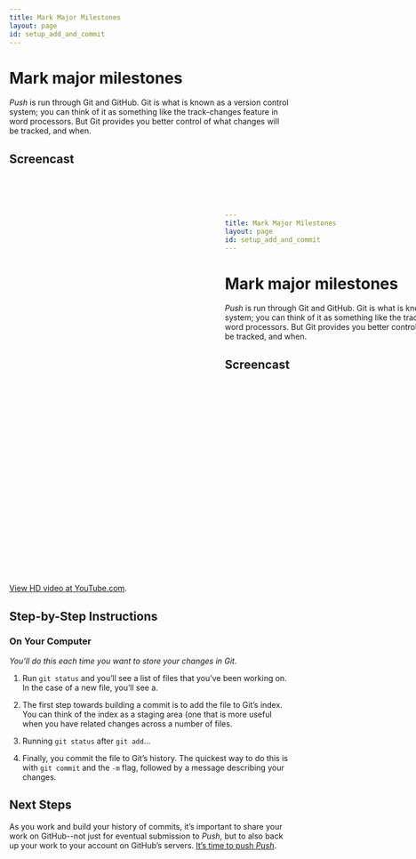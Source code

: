 ```yaml
---
title: Mark Major Milestones
layout: page
id: setup_add_and_commit
---
```


# Mark major milestones

*Push* is run through Git and GitHub. Git is what is known as a version control system; you can
think of it as something like the track-changes feature in word processors. But Git provides you
better control of what changes will be tracked, and when.

## Screencast

<div class="video-container">
  <iframe width="1280" height="720" src="?rel=0" frameborder="0" allowfullscreen="allowfullscreen"> </iframe>
</div>

[View HD video at YouTube.com](http://www.youtube.com/watch_popup?v=AAAAAAAAAAAAA&hd=1).

## Step-by-Step Instructions

### On Your Computer
*You’ll do this each time you want to store your changes in Git.*

1. Run `git status` and you’ll see a list of files that you’ve been working on. In the case of a
   new file, you’ll see a.

2. The first step towards building a commit is to add the file to Git’s index. You can think of the
   index as a staging area (one that is more useful when you have related changes across a number of
   files.

3. Running `git status` after `git add`...

4. Finally, you commit the file to Git’s history. The quickest way to do this is with `git commit`
   and the `-m` flag, followed by a message describing your changes.

## Next Steps

As you work and build your history of commits, it’s important to share your work on GitHub--not just
for eventual submission to *Push*, but to also back up your work to your account on GitHub’s
servers. [It’s time to push *Push*](/learn/git-push.html).

